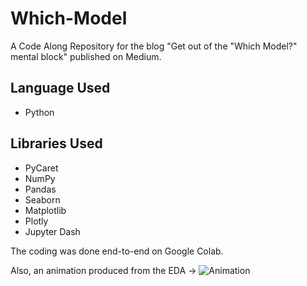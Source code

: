 # Which-Model
A Code Along Repository for the blog "Get out of the "Which Model?" mental block" published on Medium.

## Language Used
* Python

## Libraries Used

* PyCaret
* NumPy
* Pandas
* Seaborn
* Matplotlib
* Plotly
* Jupyter Dash

The coding was done end-to-end on Google Colab. 

Also, an animation produced from the EDA ->
![Animation](https://github.com/choprahetarth/Which-Model/blob/main/1_G4ZyGq4ldy_cq9t6d6OWXQ.gif)

